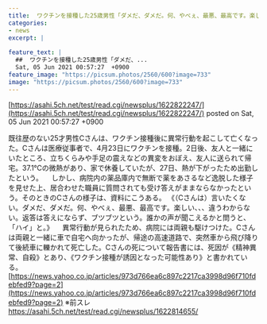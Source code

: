 ```yaml
---
title:  ワクチンを接種した25歳男性「ダメだ、ダメだ。何、やべぇ、最悪、最高です。楽しい、違う」と言い死亡  ★5  
categories:
- news
excerpt: |
  
feature_text: |
  ##  ワクチンを接種した25歳男性「ダメだ、...
  Sat, 05 Jun 2021 00:57:27  +0900
feature_image: "https://picsum.photos/2560/600?image=733"
image: "https://picsum.photos/2560/600?image=733"
---
```


[https://asahi.5ch.net/test/read.cgi/newsplus/1622822247/](https://asahi.5ch.net/test/read.cgi/newsplus/1622822247/)
posted on Sat, 05 Jun 2021 00:57:27  +0900

<!--more-->

既往歴のない25才男性Cさんは、ワクチン接種後に異常行動を起こして亡くなった。Cさんは医療従事者で、4月23日にワクチンを接種。2日後、友人と一緒にいたところ、立ちくらみや手足の震えなどの異変をおぼえ、友人に送られて帰宅。37.1℃の微熱があり、家で休養していたが、27日、熱が下がったため出勤したという。 　しかし、病院内の薬品庫内で無断で薬をあさるなど逸脱した様子を見せた上、居合わせた職員に質問されても受け答えがままならなかったという。そのときのCさんの様子は、資料にこうある。 《（Cさんは）言いたくない。ダメだ、ダメだ。何、やべぇ、最悪、最高です。楽しい、、、違うわからない。返答は答えにならず、ブツブツという。誰かの声が聞こえるかと問うと、「ハイ」と。》 　異常行動が見られたため、病院には両親も駆けつけた。Cさんは両親と一緒に車で自宅へ向かったが、帰途の高速道路で、突然車から飛び降りて後続車に轢かれて死亡した。Cさんの死について報告書には、死因が《精神異常、自殺》とあり、《ワクチン接種が誘因となった可能性あり》と書かれている。 [https://news.yahoo.co.jp/articles/973d766ea6c897c2217ca3998d96f710fdebfed9?page=2](https://news.yahoo.co.jp/articles/973d766ea6c897c2217ca3998d96f710fdebfed9?page=2) ※前スレ https://asahi.5ch.net/test/read.cgi/newsplus/1622814655/
